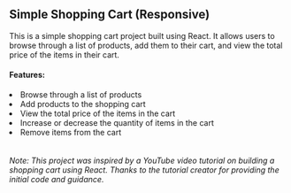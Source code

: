 ## Simple Shopping Cart (Responsive)  

This is a simple shopping cart project built using React. It allows users to browse through a list of products, add them to their cart, and view the total price of the items in their cart.

<h4>Features:</h4>
<li>Browse through a list of products</li>
<li>Add products to the shopping cart</li>
<li>View the total price of the items in the cart</li>
<li>Increase or decrease the quantity of items in the cart</li>
<li>Remove items from the cart</li>
<br> <br>
<i>Note: This project was inspired by a YouTube video tutorial on building a shopping cart using React. Thanks to the tutorial creator for providing the initial code and guidance. </i>
